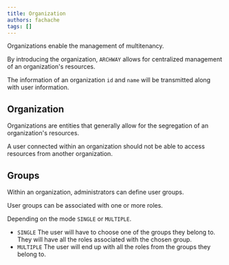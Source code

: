 ```yaml
---
title: Organization
authors: fachache
tags: []
---
```


Organizations enable the management of multitenancy.

By introducing the organization, `ARCHWAY` allows for centralized management of an organization's resources.

The information of an organization `id` and `name` will be transmitted along with user information.

## Organization

Organizations are entities that generally allow for the segregation of an organization's resources.

A user connected within an organization should not be able to access resources from another organization.

## Groups

Within an organization, administrators can define user groups.

User groups can be associated with one or more roles.

Depending on the mode `SINGLE` or `MULTIPLE`.

  - `SINGLE` The user will have to choose one of the groups they belong to. They will have all the roles associated with the chosen group.
  - `MULTIPLE` The user will end up with all the roles from the groups they belong to.



